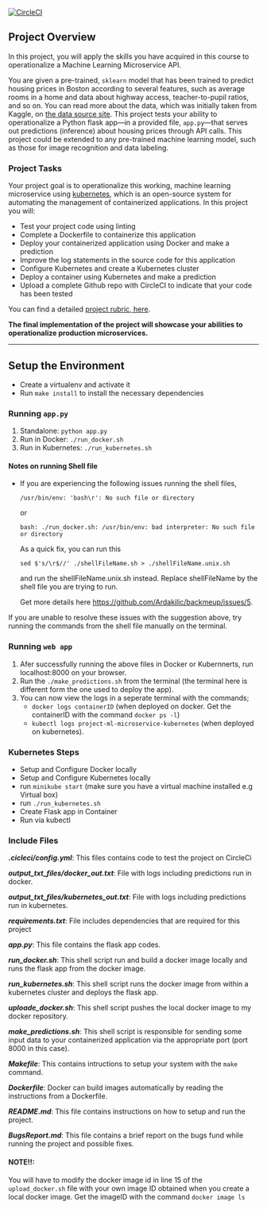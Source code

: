 [![CircleCI](https://circleci.com/gh/hennanijamal/project-ml-microservice-kubernetes.svg?style=svg)](https://circleci.com/gh/hennanijamal/project-ml-microservice-kubernetes)

## Project Overview

In this project, you will apply the skills you have acquired in this course to operationalize a Machine Learning Microservice API. 

You are given a pre-trained, `sklearn` model that has been trained to predict housing prices in Boston according to several features, such as average rooms in a home and data about highway access, teacher-to-pupil ratios, and so on. You can read more about the data, which was initially taken from Kaggle, on [the data source site](https://www.kaggle.com/c/boston-housing). This project tests your ability to operationalize a Python flask app—in a provided file, `app.py`—that serves out predictions (inference) about housing prices through API calls. This project could be extended to any pre-trained machine learning model, such as those for image recognition and data labeling.

### Project Tasks

Your project goal is to operationalize this working, machine learning microservice using [kubernetes](https://kubernetes.io/), which is an open-source system for automating the management of containerized applications. In this project you will:
* Test your project code using linting
* Complete a Dockerfile to containerize this application
* Deploy your containerized application using Docker and make a prediction
* Improve the log statements in the source code for this application
* Configure Kubernetes and create a Kubernetes cluster
* Deploy a container using Kubernetes and make a prediction
* Upload a complete Github repo with CircleCI to indicate that your code has been tested

You can find a detailed [project rubric, here](https://review.udacity.com/#!/rubrics/2576/view).

**The final implementation of the project will showcase your abilities to operationalize production microservices.**

---

## Setup the Environment

* Create a virtualenv and activate it
* Run `make install` to install the necessary dependencies

### Running `app.py`

1. Standalone:  `python app.py`
2. Run in Docker:  `./run_docker.sh`
3. Run in Kubernetes:  `./run_kubernetes.sh`

#### Notes on running Shell file
* If you are experiencing the following issues running the shell files, 
    ``` 
    /usr/bin/env: 'bash\r': No such file or directory
    ``` 
    or

    ``` 
    bash: ./run_docker.sh: /usr/bin/env: bad interpreter: No such file or directory    
    ``` 
    As a quick fix, you can run this

    ```
    sed $'s/\r$//' ./shellFileName.sh > ./shellFileName.unix.sh
    ```

    and run the shellFileName.unix.sh instead. Replace shellFileName by the shell file you are trying to run.

    Get more details here https://github.com/Ardakilic/backmeup/issues/5.
    
  
If you are unable to resolve these issues with the suggestion above, try running the commands from the shell file manually on the terminal.

###  Running `web app`

1. Afer successfully running the above files in Docker or Kubernnerts, run localhost:8000 on your browser.
2. Run the `./make_predictions.sh` from the terminal (the terminal here is different form the one used to deploy the app).
3. You can now view the logs in a seperate terminal with the commands;
    - `docker logs containerID` (when deployed on docker. Get the containerID with the command `docker ps -l`)
    - `kubectl logs project-ml-microservice-kubernetes` (when deployed on kubernetes).

### Kubernetes Steps

* Setup and Configure Docker locally
* Setup and Configure Kubernetes locally
* run `minikube start` (make sure you have a virtual machine installed e.g Virtual box)
* run `./run_kubernetes.sh`
* Create Flask app in Container
* Run via kubectl

### Include Files

***.cicleci/config.yml***: This files contains code to test the project on CircleCi

***output_txt_files/docker_out.txt***: File with logs including predictions run in docker.

***output_txt_files/kubernetes_out.txt***: File with logs including predictions run in kubernetes.

***requirements.txt***: File includes dependencies that are required for this project

***app.py***: This file contains the flask app codes.

***run_docker.sh***: This shell script run and build a docker image locally and runs the flask app from the docker image.

***run_kubernetes.sh***: This shell script runs the docker image from within a kubernetes cluster and deploys the flask app.

***uploade_docker.sh***: This shell script pushes the local docker image to my docker repository.

***make_predictions.sh***: This shell script is responsible for sending some input data to your containerized application via the appropriate port (port 8000 in this case).

***Makefile***: This contains intructions to setup your system with the `make` command.

***Dockerfile***: Docker can build images automatically by reading the instructions from a Dockerfile.

***README.md***: This file contains instructions on how to setup and run the project.

***BugsReport.md***: This file contains a brief report on the bugs fund while running the project and possible fixes.

#### NOTE!!:
You will have to modify the docker image id in line 15 of the `upload_docker.sh` file with your own image ID obtained when you create a local docker image. Get the imageID with the command `docker image ls`
